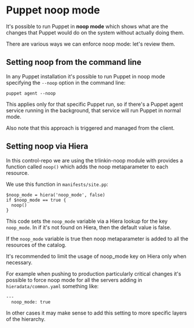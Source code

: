 # Puppet noop mode

It's possible to run Puppet in **noop mode** which shows what are the changes that Puppet would do on the system without actually doing them.

There are various ways we can enforce noop mode: let's review them.

## Setting noop from the command line

In any Puppet installation it's possible to run Puppet in noop mode specifying the ```--noop``` option in the command line:

    puppet agent --noop

This applies only for that specific Puppet run, so if there's a Puppet agent service running in the background, that service will run Puppet in normal mode.

Also note that this approach is triggered and managed from the client.

## Setting noop via Hiera

In this control-repo we are using the trlinkin-noop module with provides a function called ```noop()``` which adds the noop metaparameter to each resource.

We use this function in ```manifests/site.pp```:

    $noop_mode = hiera('noop_mode', false)
    if $noop_mode == true {
      noop()
    }

This code sets the ```noop_mode``` variable via a Hiera lookup for the key ```noop_mode```. In if it's not found on Hiera, then the default value is false.

If the ```noop_mode``` variable is true then noop metaparameter is added to all the resources of the catalog.

It's recommended to limit the usage of noop_mode key on Hiera only when necessary.

For example when pushing to production particularly critical changes it's possible to force noop mode for all the servers adding in ```hieradata/common.yaml``` something like:

    ---
      noop_mode: true

In other cases it may make sense to add this setting to more specific layers of the hierarchy.


